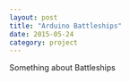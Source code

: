 ```yaml
---
layout: post
title: "Arduino Battleships"
date: 2015-05-24
category: project
---
```


Something about Battleships